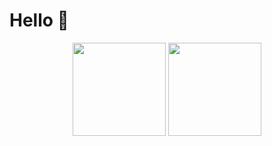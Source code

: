 # Hello 👋

<p align="center">
<img src="https://github-readme-stats.vercel.app/api?username=matthewc&count_private=true&show_icons=true&theme=gotham" height="149px">
<img src="https://github-readme-stats.vercel.app/api/top-langs/?username=matthewc&theme=gotham" height="149px">
</p>
